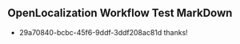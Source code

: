 ## OpenLocalization Workflow Test MarkDown
* 29a70840-bcbc-45f6-9ddf-3ddf208ac81d thanks!

<!--HONumber=Aug16_HO4-->


